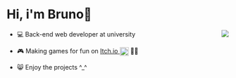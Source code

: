 # Hi, i'm Bruno👋

<img align="right" src="https://github-readme-stats.vercel.app/api/top-langs/?username=brunopstephan&layout=compact&theme=dark">


- 💻 Back-end web developer at university

- 🎮 Making games for fun on [Itch.io <img width="20px" align="center" src="https://static.itch.io/images/itchio-textless-black.svg">](https://yxpfr.itch.io) 🐱‍👓

- 😸 Enjoy the projects ^_^





